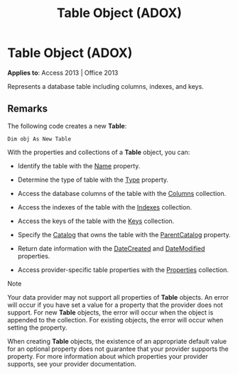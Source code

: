 ﻿---
title: Table Object (ADOX)
TOCTitle: Table Object (ADOX)
ms:assetid: 53a3e2f9-4ec0-8fed-d482-4f995921587b
ms:mtpsurl: https://msdn.microsoft.com/library/JJ249273(v=office.15)
ms:contentKeyID: 48544874
ms.date: 09/18/2015
mtps_version: v=office.15
---

# Table Object (ADOX)


**Applies to**: Access 2013 | Office 2013

Represents a database table including columns, indexes, and keys.

## Remarks

The following code creates a new **Table**:

    Dim obj As New Table

With the properties and collections of a **Table** object, you can:

  - Identify the table with the [Name](name-property-adox.md) property.

  - Determine the type of table with the [Type](https://msdn.microsoft.com/library/jj250042\(v=office.15\)) property.

  - Access the database columns of the table with the [Columns](columns-collection-adox.md) collection.

  - Access the indexes of the table with the [Indexes](indexes-collection-adox.md) collection.

  - Access the keys of the table with the [Keys](keys-collection-adox.md) collection.

  - Specify the [Catalog](catalog-object-adox.md) that owns the table with the [ParentCatalog](parentcatalog-property-adox.md) property.

  - Return date information with the [DateCreated](datecreated-property-adox.md) and [DateModified](datemodified-property-adox.md) properties.

  - Access provider-specific table properties with the [Properties](properties-collection-ado.md) collection.


> [!NOTE]
> <P>Your data provider may not support all properties of <STRONG>Table</STRONG> objects. An error will occur if you have set a value for a property that the provider does not support. For new <STRONG>Table</STRONG> objects, the error will occur when the object is appended to the collection. For existing objects, the error will occur when setting the property.</P>



When creating **Table** objects, the existence of an appropriate default value for an optional property does not guarantee that your provider supports the property. For more information about which properties your provider supports, see your provider documentation.

